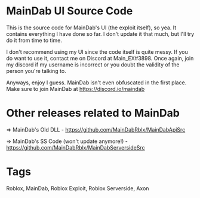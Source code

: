 # MainDab UI Source Code
This is the source code for MainDab's UI (the exploit itself), so yea. It contains everything I have done so far. I don't update it that much, but I'll try do it from time to time. 

I don't recommend using my UI since the code itself is quite messy. If you do want to use it, contact me on Discord at Main_EX#3898. Once again, join my discord if my username is incorrect or you doubt the validity of the person you're talking to.

Anyways, enjoy I guess. MainDab isn't even obfuscated in the first place. Make sure to join MainDab at https://discord.io/maindab


# Other releases related to MainDab
=> MainDab's Old DLL - https://github.com/MainDabRblx/MainDabApiSrc

=> MainDab's SS Code (won't update anymore!) - https://github.com/MainDabRblx/MainDabServersideSrc

# Tags
Roblox, MainDab, Roblox Exploit, Roblox Serverside, Axon
